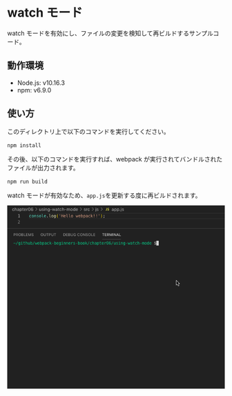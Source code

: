 # watch モード

watch モードを有効にし、ファイルの変更を検知して再ビルドするサンプルコード。

## 動作環境

- Node.js: v10.16.3
- npm: v6.9.0

## 使い方

このディレクトリ上で以下のコマンドを実行してください。

```
npm install
```

その後、以下のコマンドを実行すれば、webpack が実行されてバンドルされたファイルが出力されます。

```
npm run build
```

watch モードが有効なため、`app.js`を更新する度に再ビルドされます。

<img src="./media/watch.gif">
